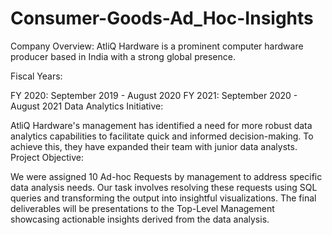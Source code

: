 # Consumer-Goods-Ad_Hoc-Insights
Company Overview: AtliQ Hardware is a prominent computer hardware producer based in India with a strong global presence.

Fiscal Years:

FY 2020: September 2019 - August 2020
FY 2021: September 2020 - August 2021
Data Analytics Initiative:

AtliQ Hardware's management has identified a need for more robust data analytics capabilities to facilitate quick and informed decision-making.
To achieve this, they have expanded their team with junior data analysts.
Project Objective:

We were assigned 10 Ad-hoc Requests by management to address specific data analysis needs.
Our task involves resolving these requests using SQL queries and transforming the output into insightful visualizations.
The final deliverables will be presentations to the Top-Level Management showcasing actionable insights derived from the data analysis.
